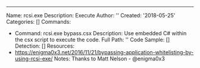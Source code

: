 ---
Name: rcsi.exe
Description: Execute
Author: ''
Created: '2018-05-25'
Categories: []
Commands:
  - Command: rcsi.exe bypass.csx
    Description: Use embedded C# within the csx script to execute the code.
Full Path: ''
Code Sample: []
Detection: []
Resources:
  - https://enigma0x3.net/2016/11/21/bypassing-application-whitelisting-by-using-rcsi-exe/
Notes: Thanks to Matt Nelson - @enigma0x3
